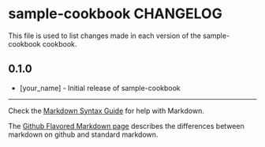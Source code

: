 sample-cookbook CHANGELOG
=========================

This file is used to list changes made in each version of the sample-cookbook cookbook.

0.1.0
-----
- [your_name] - Initial release of sample-cookbook

- - -
Check the [Markdown Syntax Guide](http://daringfireball.net/projects/markdown/syntax) for help with Markdown.

The [Github Flavored Markdown page](http://github.github.com/github-flavored-markdown/) describes the differences between markdown on github and standard markdown.
